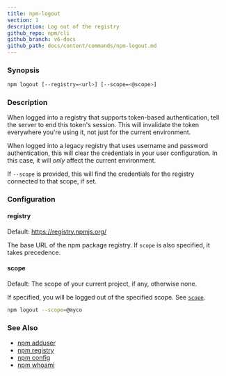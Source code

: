 ```yaml
---
title: npm-logout
section: 1
description: Log out of the registry
github_repo: npm/cli
github_branch: v6-docs
github_path: docs/content/commands/npm-logout.md
---
```


### Synopsis

```bash
npm logout [--registry=<url>] [--scope=<@scope>]
```

### Description

When logged into a registry that supports token-based authentication, tell the
server to end this token's session. This will invalidate the token everywhere
you're using it, not just for the current environment.

When logged into a legacy registry that uses username and password authentication, this will
clear the credentials in your user configuration. In this case, it will _only_ affect
the current environment.

If `--scope` is provided, this will find the credentials for the registry
connected to that scope, if set.

### Configuration

#### registry

Default: https://registry.npmjs.org/

The base URL of the npm package registry. If `scope` is also specified,
it takes precedence.

#### scope

Default: The scope of your current project, if any, otherwise none.

If specified, you will be logged out of the specified scope. See [`scope`](/cli/v6/using-npm/scope).

```bash
npm logout --scope=@myco
```

### See Also

* [npm adduser](/cli/v6/commands/npm-adduser)
* [npm registry](/cli/v6/using-npm/registry)
* [npm config](/cli/v6/commands/npm-config)
* [npm whoami](/cli/v6/commands/npm-whoami)

